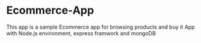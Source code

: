 # Ecommerce-App
This app is a sample Ecommerce app for browsing products and buy it
App with Node.js environment, express framwork and mongoDB
